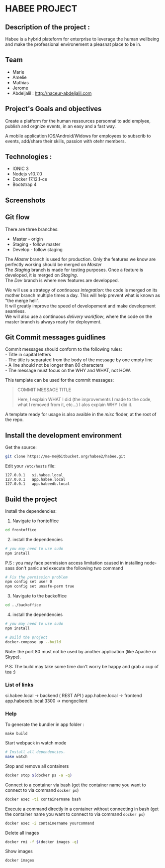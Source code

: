 HABEE PROJECT
=========================

## Description of the project :

Habee is a hybrid plateform for enterprise to leverage the human wellbeing
and make the professional environement a pleasnat place to be in.

## Team 
 - Marie
 - Amelie
 - Mathias
 - Jerome
 - Abdeljalil : http://naceur-abdeljalil.com

## Project's Goals and objectives

Create a platform for the human ressources personnal to add emplyee, publish and orgnize events, in an easy and a fast way.

A mobile application IOS/Android/Widows for employees to subscrib to events,
add/share their skills, passion with otehr members.

## Technologies :
 - IONIC 3
 - Nodejs v10.7.0
 - Docker 17.12.1-ce
 - Bootstrap 4

## Screenshots

## Git flow
There are three branches:
 - Master - origin
 - Staging - follow master
 - Develop - follow staging

The *Master* branch is used for production. Only the features we know are perfectly working should be merged on *Master*  
The *Staging* branch is made for testing purposes. Once a feature is developed, it is merged on *Staging*.  
The *Dev* branch is where new features are developped.

We will use a strategy of *continuous integration*: the code is merged on its mother branch multiple times a day. This will help prevent what is known as "the merge hell".  
It will greatly improve the speed of developement and make development seamless.  
We will also use a continuous *delivery workflow*, where the code on the master branch is always ready for deployment.  

## Git Commit messages guidlines

Commit messages should conform to the following rules:  
	- Title in capital letters  
	- The title is separated from the body of the message by one empty line  
	- A line should not be longer than 80 characters  
	- The message must focus on the WHY and WHAT, not HOW.  
  
This template can be used for the commit messages:  

> COMMIT MESSAGE TITLE
> 
> Here, I explain WHAT I did (the improvements I made to the code, what I removed
> from it, etc...)
> I alos explain WHY I did it.
  
A template ready for usage is also avaible in the *misc* floder, at the root of the repo.  

## Install the development environment

Get the source:

```bash
git clone https://me-me@bitbucket.org/habee2/habee.git
```

Edit your `/etc/hosts` file:

```
127.0.0.1   si.habee.local
127.0.0.1   app.habee.local
127.0.0.1   app.habeedb.local
```

## Build the project

Install the dependencies:

1. Navigate to frontoffice

```bash
cd frontoffice
```

2. install the dependencies

```bash
# you may need to use sudo
npm install
```

P.S : you may face permission access limitation caused in installing node-sass
don't panic and execute the following two command 

```bash
# Fix the permission problem
npm config set user 0
npm config set unsafe-perm true
```

3. Navigate to the backoffice

```bash
cd ../backoffice
```

4. install the dependencies

```bash
# you may need to use sudo
npm install
```

```bash
# Build the project
docker-compose up --build
```

Note: the port 80 must not be used by another application (like Apache or Skype).

P.S: The build may take some time don't worry be happy and grab a cup of tea :)

### List of links
si.habee.local -> backend ( REST API )
app.habee.local -> frontend
app.habeedb.local:3300 -> mongoclient

### Help

To generate the bundler in app folder :
```bash.
make build
```

Start webpack in watch mode
```bash
# Install all dependencies.
make watch
```

Stop and remove all containers

```bash
docker stop $(docker ps -a -q)
```

Connect to a container via bash (get the container name you want to connect to via command `docker ps`)
```bash
docker exec -ti containername bash
```

Execute a command directly in a container without connecting in bash (get the container name you want to connect to via command `docker ps`)

```bash
docker exec -i containername yourcommand
```

Delete all inages 

```bash
docker rmi -f $(docker images -q)
```

Show images 

```bash
docker images
```